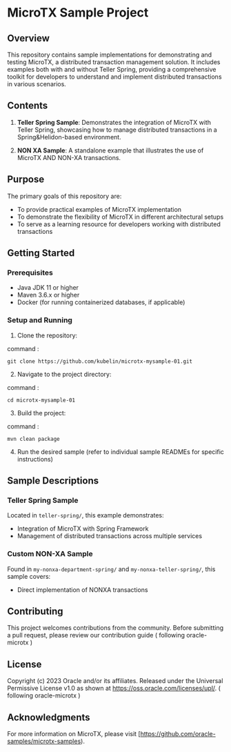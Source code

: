 # MicroTX Sample Project

## Overview

This repository contains sample implementations for demonstrating and testing MicroTX, a distributed transaction management solution. It includes examples both with and without Teller Spring, providing a comprehensive toolkit for developers to understand and implement distributed transactions in various scenarios.

## Contents

1. **Teller Spring Sample**: Demonstrates the integration of MicroTX with Teller Spring, showcasing how to manage distributed transactions in a Spring&Helidon-based environment.

2. **NON XA Sample**: A standalone example that illustrates the use of MicroTX AND NON-XA transactions.

## Purpose

The primary goals of this repository are:

- To provide practical examples of MicroTX implementation
- To demonstrate the flexibility of MicroTX in different architectural setups
- To serve as a learning resource for developers working with distributed transactions

## Getting Started

### Prerequisites

- Java JDK 11 or higher
- Maven 3.6.x or higher
- Docker (for running containerized databases, if applicable)

### Setup and Running

1. Clone the repository:

command :

    git clone https://github.com/kubelin/microtx-mysample-01.git
    
2. Navigate to the project directory:

command : 

    cd microtx-mysample-01

3. Build the project:

command :

    mvn clean package

4. Run the desired sample (refer to individual sample READMEs for specific instructions)

## Sample Descriptions

### Teller Spring Sample

Located in `teller-spring/`, this example demonstrates:
- Integration of MicroTX with Spring Framework
- Management of distributed transactions across multiple services

### Custom NON-XA Sample

Found in `my-nonxa-department-spring/` and `my-nonxa-teller-spring/`, this sample covers:
- Direct implementation of NONXA transactions

## Contributing

This project welcomes contributions from the community. Before submitting a pull request, please review our contribution guide
( following oracle-microtx )

## License

Copyright (c) 2023 Oracle and/or its affiliates.
Released under the Universal Permissive License v1.0 as shown at https://oss.oracle.com/licenses/upl/.
( following oracle-microtx )

## Acknowledgments

For more information on MicroTX, please visit [https://github.com/oracle-samples/microtx-samples).
